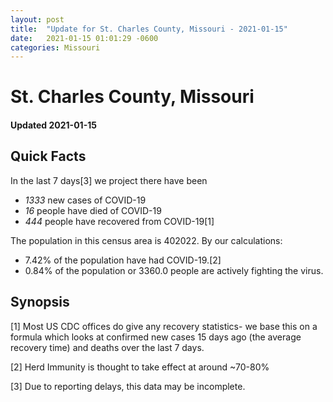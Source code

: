 ```yaml
---
layout: post
title:  "Update for St. Charles County, Missouri - 2021-01-15"
date:   2021-01-15 01:01:29 -0600
categories: Missouri
---
```


# St. Charles County, Missouri
#### Updated 2021-01-15

## Quick Facts

In the last 7 days[3] we project there have been
- *1333* new cases of COVID-19
- *16* people have died of COVID-19
- *444* people have recovered from COVID-19[1]

The population in this census area is 402022. By our calculations:
- 7.42% of the population have had COVID-19.[2]
- 0.84% of the population or 3360.0 people are actively fighting the virus.

## Synopsis




[1] Most US CDC offices do give any recovery statistics- we base this on a formula which looks at confirmed new cases
15 days ago (the average recovery time) and deaths over the last 7 days.

[2] Herd Immunity is thought to take effect at around ~70-80%

[3] Due to reporting delays, this data may be incomplete.
 
    